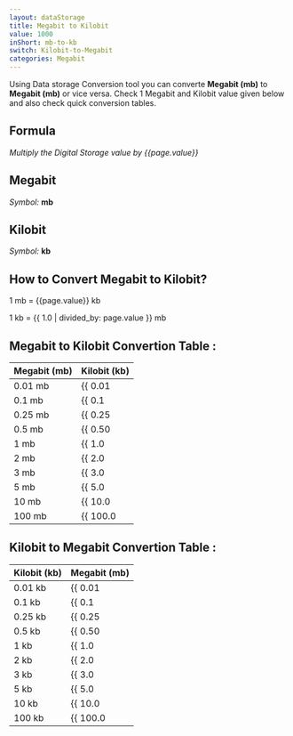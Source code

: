 ```yaml
---
layout: dataStorage
title: Megabit to Kilobit
value: 1000
inShort: mb-to-kb
switch: Kilobit-to-Megabit
categories: Megabit
---
```


Using Data storage Conversion tool you can converte **Megabit (mb)** to **Megabit (mb)** or vice versa. Check 1 Megabit and Kilobit value given below and also check quick conversion tables.

## Formula
*Multiply the Digital Storage value by {{page.value}}*

## Megabit
*Symbol:* **mb**

## Kilobit
*Symbol:* **kb**

## How to Convert Megabit to Kilobit?

1 mb = {{page.value}} kb

1 kb = {{ 1.0 | divided_by: page.value }} mb


## Megabit to Kilobit Convertion Table :

| Megabit (mb) | Kilobit (kb) |
| ---- | ---- |
| 0.01 mb | {{ 0.01 | times: page.value }} kb |
| 0.1 mb | {{ 0.1 | times: page.value }} kb |
| 0.25 mb | {{ 0.25 | times: page.value }} kb |
| 0.5 mb | {{ 0.50 | times: page.value }} kb |
| 1 mb | {{ 1.0 | times: page.value }} kb |
| 2 mb | {{ 2.0 | times: page.value }} kb |
| 3 mb | {{ 3.0 | times: page.value }} kb |
| 5 mb | {{ 5.0 | times: page.value }} kb |
| 10 mb | {{ 10.0 | times: page.value }} kb |
| 100 mb | {{ 100.0 | times: page.value }} kb |

## Kilobit to Megabit Convertion Table :

| Kilobit (kb) | Megabit (mb) |
| ---- | ---- |
| 0.01 kb | {{ 0.01 | divided_by: page.value }} mb |
| 0.1 kb | {{ 0.1 | divided_by: page.value }} mb |
| 0.25 kb | {{ 0.25 | divided_by: page.value }} mb |
| 0.5 kb | {{ 0.50 | divided_by: page.value }} mb |
| 1 kb | {{ 1.0 | divided_by: page.value }} mb |
| 2 kb | {{ 2.0 | divided_by: page.value }} mb |
| 3 kb | {{ 3.0 | divided_by: page.value }} mb |
| 5 kb | {{ 5.0 | divided_by: page.value }} mb |
| 10 kb | {{ 10.0 | divided_by: page.value }} mb |
| 100 kb | {{ 100.0 | divided_by: page.value }} mb |


<script>
document.getElementById('selectInput')[6].selected = true
document.getElementById('selectOutput')[2].selected = true
</script>
